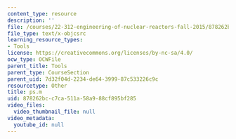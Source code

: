 ```yaml
---
content_type: resource
description: ''
file: /courses/22-312-engineering-of-nuclear-reactors-fall-2015/878262bcc7ca511a58a988cf895bf285_ps.m
file_type: text/x-objcsrc
learning_resource_types:
- Tools
license: https://creativecommons.org/licenses/by-nc-sa/4.0/
ocw_type: OCWFile
parent_title: Tools
parent_type: CourseSection
parent_uid: 7d32f04d-2234-de64-3999-87c533226c9c
resourcetype: Other
title: ps.m
uid: 878262bc-c7ca-511a-58a9-88cf895bf285
video_files:
  video_thumbnail_file: null
video_metadata:
  youtube_id: null
---
```

